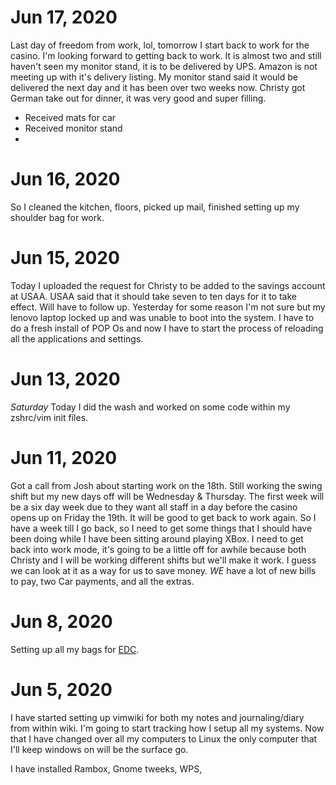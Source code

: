 
 
# Jun 17, 2020

  Last day of freedom from work, lol, tomorrow I start back to work for the casino. I'm looking 
  forward to getting back to work.  It is almost two and still haven't seen my monitor stand, it 
  is to be delivered by UPS. Amazon is not meeting up with it's delivery listing. My monitor stand 
  said it would be delivered the next day and it has been over two weeks now. 
  Christy got German take out for dinner, it was very good and super filling. 

  - Received mats for car 
  - Received monitor stand 
  - 

# Jun 16, 2020

  So I cleaned the kitchen, floors, picked up mail, finished setting up my shoulder bag for work.
 

# Jun 15, 2020 
 
  Today I uploaded the request for Christy to be added to the savings account at USAA.
  USAA said that it should take seven to ten days for it to take effect.  Will have to 
  follow up.  Yesterday for some reason I'm not sure but my lenovo laptop locked up and was 
  unable to boot into the system. I have to do a fresh install of POP Os and now I have to
  start the process of reloading all the applications and settings. 


# Jun 13, 2020

  *Saturday* 
  Today I did the wash and worked on some code within my zshrc/vim init files.
 
# Jun 11, 2020

  Got a call from Josh about starting work on the 18th. Still working the swing shift 
  but my new days off will be Wednesday & Thursday. The first week will be a six day week 
  due to they want all staff in a day before the casino opens up on Friday the 19th. It
  will be good to get back to work again.  So I have a week till I go back, so I need to 
  get some things that I should have been doing while I have been sitting around playing
  XBox.  I need to get back into work mode, it's going to be a little off for awhile because
  both Christy and I will be working different shifts but we'll make it work.  I guess we can
  look at it as a way for us to save money.  *WE* have a lot of new bills to pay, two Car payments,
  and all the extras. 

 
# Jun 8, 2020 

  Setting up all my bags for [EDC](EDC).
 
# Jun 5, 2020
  I have started setting up vimwiki for both my notes and journaling/diary from within
  wiki. I'm going to start tracking how I setup all my systems.  Now that I have changed 
  over all my computers to Linux the only computer that I'll keep windows on will be the 
  surface go. 
 
I have installed Rambox, Gnome tweeks, WPS, 
